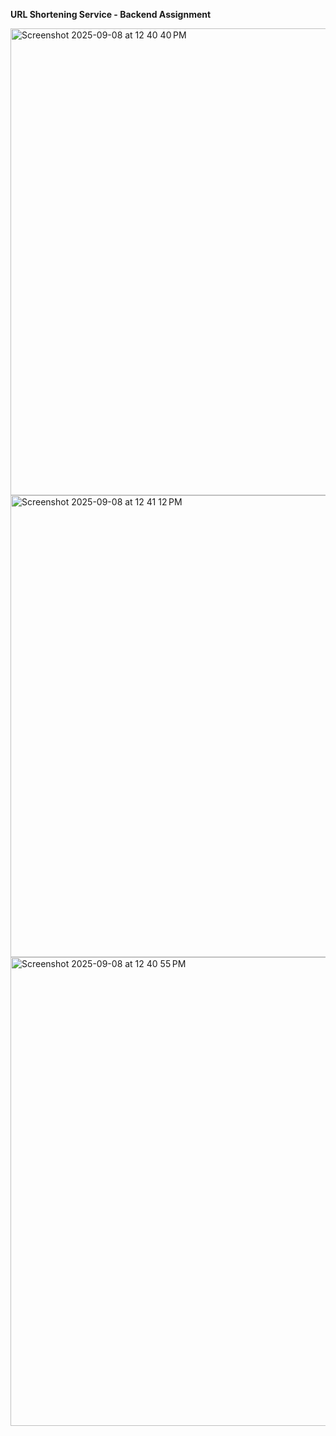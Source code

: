 **URL Shortening Service - Backend Assignment**

<img width="1005" height="747" alt="Screenshot 2025-09-08 at 12 40 40 PM" src="https://github.com/user-attachments/assets/8ec9c4cb-b6a8-4a83-b661-c9b19241b42c" />

<img width="996" height="739" alt="Screenshot 2025-09-08 at 12 41 12 PM" src="https://github.com/user-attachments/assets/3ff16f6d-fe24-4572-9aeb-0e84944958e5" />

<img width="1002" height="750" alt="Screenshot 2025-09-08 at 12 40 55 PM" src="https://github.com/user-attachments/assets/c8221e61-fb93-4463-bf21-d4601e0b8342" />
